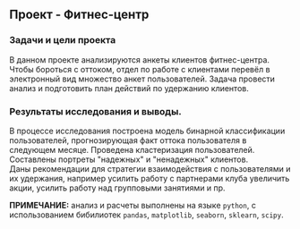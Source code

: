 ## Проект - Фитнес-центр

### Задачи и цели проекта

В данном проекте анализируются анкеты клиентов фитнес-центра. Чтобы бороться с оттоком, отдел по работе с клиентами перевёл в электронный вид множество анкет пользователей. Задача провести анализ и подготовить план действий по удержанию клиентов. 

### Результаты исследования и выводы.

В процессе исследования построена модель бинарной классификации пользователей, прогнозирующая факт оттока пользователя в следующем месяце. Проведена кластеризация пользователей. Составлены портреты "надежных" и "ненадежных" клиентов.\
Даны рекомендации для стратегии взаимодействия с пользователями и их удержания,  например усилить работу с партнерами клуба 
увеличить акции, усилить работу над групповыми занятиями и пр. 



**ПРИМЕЧАНИЕ:** анализ и расчеты выполнены на языке `python`, с использованием бибилиотек `pandas`, `matplotlib`, `seaborn`, `sklearn`, `scipy`.